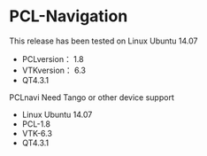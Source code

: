 # PCL-Navigation

This release has been tested on Linux Ubuntu 14.07 
* PCLversion： 1.8 
* VTKversion： 6.3 
* QT4.3.1

PCLnavi
Need Tango or other device support

* Linux Ubuntu 14.07
* PCL-1.8
* VTK-6.3
* QT4.3.1
